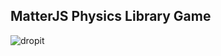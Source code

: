 ## MatterJS Physics Library Game
![dropit](https://user-images.githubusercontent.com/17720668/155211284-88a72faa-08a8-4720-9e03-2e236afe39c2.png)
